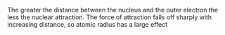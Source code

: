 The greater the distance between the nucleus and the outer electron the less the nuclear attraction. The force of attraction falls off sharply with increasing distance, so atomic radius has a large effect
